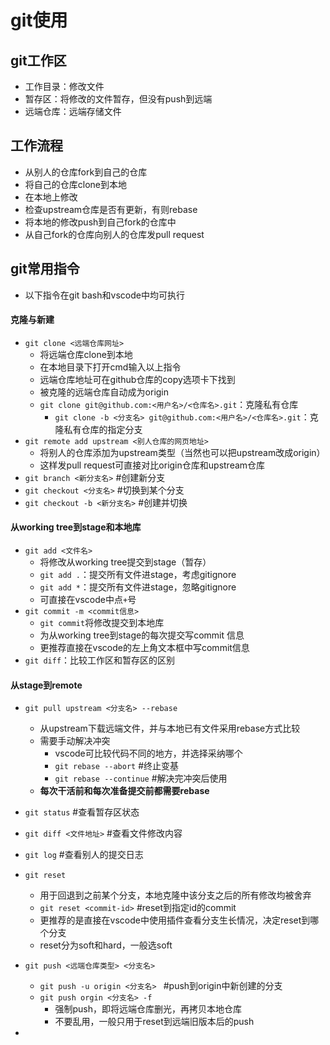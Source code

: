 # git使用

## git工作区

- 工作目录：修改文件
- 暂存区：将修改的文件暂存，但没有push到远端
- 远端仓库：远端存储文件

## 工作流程

- 从别人的仓库fork到自己的仓库
- 将自己的仓库clone到本地
- 在本地上修改
- 检查upstream仓库是否有更新，有则rebase
- 将本地的修改push到自己fork的仓库中
- 从自己fork的仓库向别人的仓库发pull request

## git常用指令

- 以下指令在git bash和vscode中均可执行

#### 克隆与新建

- `git clone <远端仓库网址>`
  - 将远端仓库clone到本地
  - 在本地目录下打开cmd输入以上指令
  - 远端仓库地址可在github仓库的copy选项卡下找到
  - 被克隆的远端仓库自动成为origin
  - `git clone git@github.com:<用户名>/<仓库名>.git`：克隆私有仓库
    - `git clone -b <分支名> git@github.com:<用户名>/<仓库名>.git`：克隆私有仓库的指定分支
- `git remote add upstream <别人仓库的网页地址>`
  - 将别人的仓库添加为upstream类型（当然也可以把upstream改成origin）
  - 这样发pull request可直接对比origin仓库和upstream仓库
- `git branch <新分支名>`  #创建新分支
- `git checkout <分支名>` #切换到某个分支
- `git checkout -b <新分支名>` #创建并切换

#### 从working tree到stage和本地库

- `git add <文件名>`
  - 将修改从working tree提交到stage（暂存）
  - `git add .`：提交所有文件进stage，考虑gitignore
  - `git add *`：提交所有文件进stage，忽略gitignore
  - 可直接在vscode中点`+`号
- `git commit -m <commit信息>`
  - `git commit`将修改提交到本地库
  - 为从working tree到stage的每次提交写commit 信息
  - 更推荐直接在vscode的左上角文本框中写commit信息
- `git diff`：比较工作区和暂存区的区别

#### 从stage到remote

- `git pull upstream <分支名> --rebase`
  - 从upstream下载远端文件，并与本地已有文件采用rebase方式比较
  - 需要手动解决冲突
    - vscode可比较代码不同的地方，并选择采纳哪个
    - `git rebase --abort` #终止变基
    - `git rebase --continue` #解决完冲突后使用
  - **每次干活前和每次准备提交前都需要rebase**
- `git status` #查看暂存区状态
- `git diff <文件地址>` #查看文件修改内容
- `git log` #查看别人的提交日志
- `git reset`
  - 用于回退到之前某个分支，本地克隆中该分支之后的所有修改均被舍弃
  - `git reset <commit-id>` #reset到指定id的commit
  - 更推荐的是直接在vscode中使用插件查看分支生长情况，决定reset到哪个分支
  - reset分为soft和hard，一般选soft
- `git push <远端仓库类型> <分支名>`
  - `git push -u origin <分支名> ` #push到origin中新创建的分支
  - `git push orgin <分支名> -f` 
    - 强制push，即将远端仓库删光，再拷贝本地仓库
    - 不要乱用，一般只用于reset到远端旧版本后的push

- 

